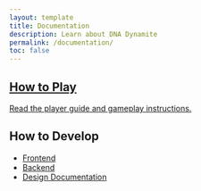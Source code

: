 ```yaml
---
layout: template
title: Documentation
description: Learn about DNA Dynamite
permalink: /documentation/
toc: false
---
```

<div class="grid grid-cols-1 md:grid-cols-2 gap-6 my-10">

  <!-- How to Play Card -->
  <a href="{{ site.baseurl }}/how-to-play" class="block bg-[#001f3f] text-white border border-slate-200 rounded-xl p-6 shadow hover:shadow-md transition-all duration-300">
    <h2 class="text-2xl font-semibold mb-3">How to Play</h2>
    <p>Read the player guide and gameplay instructions.</p>
  </a>

  <!-- How to Develop Card -->
  <div class="bg-[#001f3f] text-white border border-slate-200 rounded-xl p-6 shadow transition-all duration-300">
    <h2 class="text-2xl font-semibold mb-3">How to Develop</h2>
    <ul class="list-disc list-inside space-y-2">
      <li><a href="{{ site.baseurl }}/frontend" class="text-white hover:underline">Frontend</a></li>
      <li><a href="{{ site.baseurl }}/backend" class="text-white hover:underline">Backend</a></li>
      <li><a href="{{ site.baseurl }}/design" class="text-white hover:underline">Design Documentation</a></li>
    </ul>
  </div>

</div>
